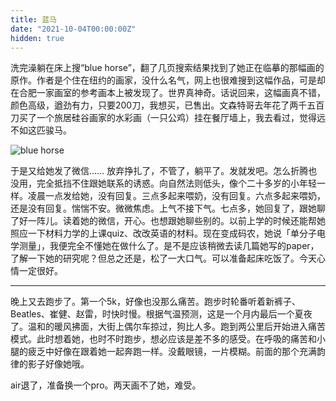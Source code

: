 ```yaml
---
title: 蓝马
date: "2021-10-04T00:00:00Z"
hidden: true
---
```


洗完澡躺在床上搜“blue horse”，翻了几页搜索结果找到了她正在临摹的那幅画的原作。作者是个住在纽约的画家，没什么名气，网上也很难搜到这幅作品，可是却在合肥一家画室的参考画本上被发现了。世界真神奇。话说回来，这幅画真不错，颜色高级，遒劲有力，只要200刀，我想买，已售出。文森特哥去年花了两千五百刀买了一个旅居硅谷画家的水彩画（一只公鸡）挂在餐厅墙上，我去看过，觉得远不如这匹骏马。

![blue horse](https://user-images.githubusercontent.com/7303373/135937191-3babf436-9d60-4b31-a6a6-678814e29fe5.jpg)

于是又给她发了微信…… 放弃挣扎了，不管了，躺平了。发就发吧。怎么折腾也没用，完全抵挡不住跟她联系的诱惑。向自然法则低头，像个二十多岁的小年轻一样。凌晨一点发给她，没有回复。三点多起来喂奶，没有回复。六点多起来喂奶，还是没有回复。惴惴不安。微微焦虑。上气不接下气。七点多，她回复了，跟她聊了好一阵儿。读着她的微信，开心。也想跟她聊些别的。以前上学的时候还能帮她照应一下材料力学的上课quiz、改改英语的材料。现在变成码农，她说「单分子电学测量」，我便完全不懂她在做什么了。是不是应该稍微去读几篇她写的paper，了解一下她的研究呢？但总之还是，松了一大口气。可以准备起床吃饭了。今天心情一定很好。

***

晚上又去跑步了。第一个5k，好像也没那么痛苦。跑步时轮番听着新裤子、Beatles、崔健、赵雷，时快时慢。根据气温预测，这是一个月内最后一个夏夜了。温和的暖风拂面，大街上偶尔车掠过，狗比人多。跑到两公里后开始进入痛苦模式。此时想着她，也时不时跑步，想必应该是差不多的感受。在呼吸的痛苦和小腿的疲乏中好像在跟着她一起奔跑一样。没戴眼镜，一片模糊。前面的那个充满韵律的影子好像她哦。

air退了，准备换一个pro。两天画不了她，难受。